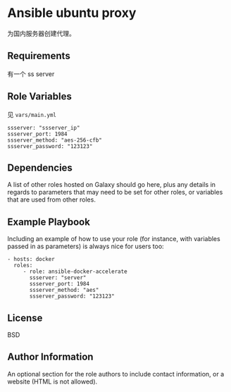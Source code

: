 Ansible ubuntu proxy
=========

为国内服务器创建代理。

Requirements
------------

有一个 ss server

Role Variables
--------------

见 `vars/main.yml`

```
ssserver: "ssserver_ip"
ssserver_port: 1984
ssserver_method: "aes-256-cfb"
ssserver_password: "123123"
```

Dependencies
------------

A list of other roles hosted on Galaxy should go here, plus any details in regards to parameters that may need to be set for other roles, or variables that are used from other roles.

Example Playbook
----------------

Including an example of how to use your role (for instance, with variables passed in as parameters) is always nice for users too:

    - hosts: docker
      roles:
         - role: ansible-docker-accelerate
           ssserver: "server"
           ssserver_port: 1984
           ssserver_method: "aes"
           ssserver_password: "123123"

License
-------

BSD

Author Information
------------------

An optional section for the role authors to include contact information, or a website (HTML is not allowed).